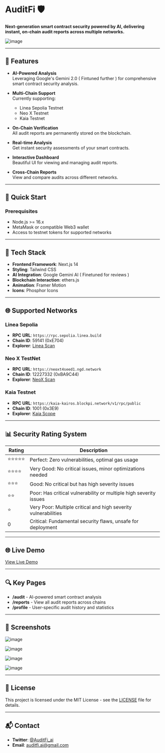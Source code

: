# AuditFi 🛡️

**Next-generation smart contract security powered by AI, delivering instant, on-chain audit reports across multiple networks.**

![image](https://github.com/user-attachments/assets/d9818150-a88a-4e29-b68b-2b2270a0bfca)

---

## 🌟 Features

- **AI-Powered Analysis**  
  Leveraging Google's Gemini 2.0 ( Fintuned further ) for comprehensive smart contract security analysis.

- **Multi-Chain Support**  
  Currently supporting:
  - Linea Sepolia Testnet
  - Neo X Testnet
  - Kaia Testnet

- **On-Chain Verification**  
  All audit reports are permanently stored on the blockchain.

- **Real-time Analysis**  
  Get instant security assessments of your smart contracts.

- **Interactive Dashboard**  
  Beautiful UI for viewing and managing audit reports.

- **Cross-Chain Reports**  
  View and compare audits across different networks.

---

## 🚀 Quick Start

### Prerequisites
- Node.js >= 16.x
- MetaMask or compatible Web3 wallet
- Access to testnet tokens for supported networks

---

## 🔧 Tech Stack

- **Frontend Framework**: Next.js 14  
- **Styling**: Tailwind CSS  
- **AI Integration**: Google Gemini AI ( Finetuned for reviews )
- **Blockchain Interaction**: ethers.js  
- **Animation**: Framer Motion  
- **Icons**: Phosphor Icons  

---

## 🌐 Supported Networks

### Linea Sepolia  
- **RPC URL**: `https://rpc.sepolia.linea.build`  
- **Chain ID**: 59141 (0xE704)  
- **Explorer**: [Linea Scan](https://sepolia.lineascan.build/)

### Neo X TestNet  
- **RPC URL**: `https://neoxt4seed1.ngd.network`  
- **Chain ID**: 12227332 (0xBA9C44)  
- **Explorer**: [NeoX Scan](https://xt4scan.ngd.network/)

### Kaia Testnet  
- **RPC URL**: `https://kaia-kairos.blockpi.network/v1/rpc/public`  
- **Chain ID**: 1001 (0x3E9)  
- **Explorer**: [Kaia Scope](https://kairos.kaiascope.com)

---

## 📊 Security Rating System

| Rating       | Description                                                                                   |
|--------------|-----------------------------------------------------------------------------------------------|
| ⭐⭐⭐⭐⭐       | Perfect: Zero vulnerabilities, optimal gas usage                                              |
| ⭐⭐⭐⭐         | Very Good: No critical issues, minor optimizations needed                                     |
| ⭐⭐⭐           | Good: No critical but has high severity issues                                               |
| ⭐⭐             | Poor: Has critical vulnerability or multiple high severity issues                           |
| ⭐               | Very Poor: Multiple critical and high severity vulnerabilities                             |
| 0               | Critical: Fundamental security flaws, unsafe for deployment                                |

---

## 🌐 Live Demo  
[View Live Demo](https://auditfi.vercel.app/)

---

## 🔍 Key Pages

- **/audit** - AI-powered smart contract analysis  
- **/reports** - View all audit reports across chains  
- **/profile** - User-specific audit history and statistics  

---

## 📸 Screenshots  
![image](https://github.com/user-attachments/assets/14250a80-5867-4b18-bf76-0181ea00b952)

![image](https://github.com/user-attachments/assets/33df6fe3-caec-47fa-a0dc-29ba508e996f)

![image](https://github.com/user-attachments/assets/739ce36e-6f36-4857-86dd-b930f3468128)

![image](https://github.com/user-attachments/assets/e5ef7daa-d0d7-4aa3-b431-db511c738292)

---

## 📄 License

This project is licensed under the MIT License - see the [LICENSE](#) file for details.

---

## 📬 Contact

- **Twitter**: [@AuditFi_ai](#)  
- **Email**: [auditfi.ai@gmail.com](mailto:auditfi.ai@gmail.com)
